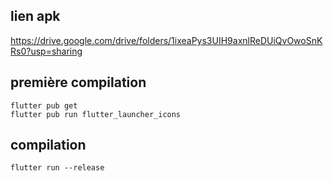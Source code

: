 ## lien apk

https://drive.google.com/drive/folders/1ixeaPys3UIH9axnlReDUiQvOwoSnKRs0?usp=sharing

## première compilation

`flutter pub get`   
`flutter pub run flutter_launcher_icons`

## compilation

`flutter run --release`

